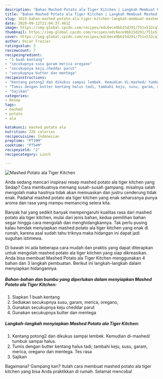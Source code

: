 ```yaml
---
description: "Bahan Mashed Potato ala Tiger Kitchen | Langkah Membuat Mashed Potato ala Tiger Kitchen Yang Menggugah Selera"
title: "Bahan Mashed Potato ala Tiger Kitchen | Langkah Membuat Mashed Potato ala Tiger Kitchen Yang Menggugah Selera"
slug: 1015-bahan-mashed-potato-ala-tiger-kitchen-langkah-membuat-mashed-potato-ala-tiger-kitchen-yang-menggugah-selera
date: 2020-09-12T21:04:37.461Z
image: https://img-global.cpcdn.com/recipes/edc6ece9bb15d291/751x532cq70/mashed-potato-ala-tiger-kitchen-foto-resep-utama.jpg
thumbnail: https://img-global.cpcdn.com/recipes/edc6ece9bb15d291/751x532cq70/mashed-potato-ala-tiger-kitchen-foto-resep-utama.jpg
cover: https://img-global.cpcdn.com/recipes/edc6ece9bb15d291/751x532cq70/mashed-potato-ala-tiger-kitchen-foto-resep-utama.jpg
author: Oscar Frazier
ratingvalue: 3
reviewcount: 7
recipeingredient:
- "1 buah kentang"
- "secukupnya susu garam merica oregano"
- "secukupnya keju cheddar parut"
- "secukupnya butter dan mentega"
recipeinstructions:
- "Kentang potong2 dan dikukus sampai lembek. Kemudian di-mashed/ tumbuk sampai halus."
- "Tumis dengan butter kentang halus tadi, tambahi keju, susu, garam, merica, oregano dan mentega. Tes rasa"
- "Sajikan"
categories:
- Resep
tags:
- mashed
- potato
- ala

katakunci: mashed potato ala 
nutrition: 226 calories
recipecuisine: Indonesian
preptime: "PT39M"
cooktime: "PT54M"
recipeyield: "2"
recipecategory: Lunch

---
```



![Mashed Potato ala Tiger Kitchen](https://img-global.cpcdn.com/recipes/edc6ece9bb15d291/751x532cq70/mashed-potato-ala-tiger-kitchen-foto-resep-utama.jpg)

Anda sedang mencari inspirasi resep mashed potato ala tiger kitchen yang Sedap? Cara membuatnya memang susah-susah gampang. misalnya salah mengolah maka hasilnya tidak akan memuaskan dan justru cenderung tidak enak. Padahal mashed potato ala tiger kitchen yang enak seharusnya punya aroma dan rasa yang mampu memancing selera kita.



Banyak hal yang sedikit banyak mempengaruhi kualitas rasa dari mashed potato ala tiger kitchen, mulai dari jenis bahan, kedua pemilihan bahan segar hingga cara mengolah dan menghidangkannya. Tak perlu pusing kalau hendak menyiapkan mashed potato ala tiger kitchen yang enak di rumah, karena asal sudah tahu triknya maka hidangan ini dapat jadi suguhan istimewa.


Di bawah ini ada beberapa cara mudah dan praktis yang dapat diterapkan untuk mengolah mashed potato ala tiger kitchen yang siap dikreasikan. Anda bisa membuat Mashed Potato ala Tiger Kitchen menggunakan 4 bahan dan 3 langkah pembuatan. Berikut ini langkah-langkah dalam menyiapkan hidangannya.

<!--inarticleads1-->

##### Bahan-bahan dan bumbu yang diperlukan dalam menyiapkan Mashed Potato ala Tiger Kitchen:

1. Siapkan 1 buah kentang
1. Sediakan secukupnya susu, garam, merica, oregano,
1. Gunakan secukupnya keju cheddar parut
1. Gunakan secukupnya butter dan mentega




<!--inarticleads2-->

##### Langkah-langkah menyiapkan Mashed Potato ala Tiger Kitchen:

1. Kentang potong2 dan dikukus sampai lembek. Kemudian di-mashed/ tumbuk sampai halus.
1. Tumis dengan butter kentang halus tadi, tambahi keju, susu, garam, merica, oregano dan mentega. Tes rasa
1. Sajikan




Bagaimana? Gampang kan? Itulah cara membuat mashed potato ala tiger kitchen yang bisa Anda praktikkan di rumah. Selamat mencoba!
